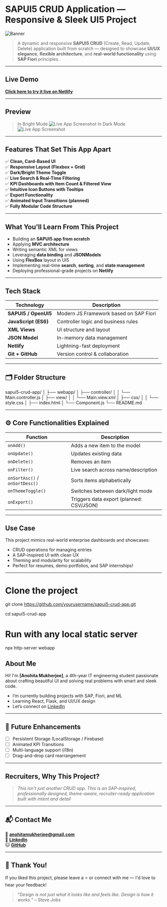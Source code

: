 #  SAPUI5 CRUD Application — Responsive & Sleek UI5 Project 

![Banner](https://your-screenshot-link.com/banner.png)

>  A dynamic and responsive **SAPUI5 CRUD** (Create, Read, Update, Delete) application built from scratch — designed to showcase **UI/UX elegance**, **flexible architecture**, and **real-world functionality** using **SAP Fiori** principles.

---

## Live Demo

 **[Click here to try it live on Netlify](https://685105db4d2d82403c3f7306--regal-dasik-83da39.netlify.app/)**

---

## Preview
>In Bright Mode
![Live App Screenshot](https://github.com/user-attachments/assets/2f13f89e-3b23-4ede-a60e-2ef742b2ebaf)
>In Dark Mode
![Live App Screenshot](https://github.com/user-attachments/assets/27c67ce4-ab74-4872-ad25-140c2fbf41ad)

---

## Features That Set This App Apart


✅ **Clean, Card-Based UI**  
✅ **Responsive Layout (Flexbox + Grid)**  
✅ **Dark/Bright Theme Toggle**  
✅ **Live Search & Real-Time Filtering**  
✅ **KPI Dashboards with Item Count & Filtered View**  
✅ **Intuitive Icon Buttons with Tooltips**  
✅ **Export Functionality**  
✅ **Animated Input Transitions (planned)**  
✅ **Fully Modular Code Structure**  

---

## What You'll Learn From This Project

- Building an **SAPUI5 app from scratch**
- Applying **MVC architecture**
- Writing semantic XML for views
- Leveraging **data binding** and **JSONModels**
- Using **FlexBox** layout in UI5
- Implementing real-time **search**, **sorting**, and **state management**
- Deploying professional-grade projects on **Netlify**

---

## Tech Stack

| Technology | Description |
|------------|-------------|
| **SAPUI5 / OpenUI5** | Modern JS Framework based on SAP Fiori |
| **JavaScript (ES6)** | Controller logic and business rules |
| **XML Views** | UI structure and layout |
| **JSON Model** | In-memory data management |
| **Netlify** | Lightning-fast deployment |
| **Git + GitHub** | Version control & collaboration |

---

## 🗂 Folder Structure
sapui5-crud-app/
│
├── webapp/
│   ├── controller/
│   │   └── Main.controller.js
│   ├── view/
│   │   └── Main.view.xml
│   ├── css/
│   │   └── style.css
│   ├── index.html
│   └── Component.js
└── README.md

---

## ⚙️ Core Functionalities Explained

| Function | Description |
|---------|-------------|
| `onAdd()` | Adds a new item to the model |
| `onUpdate()` | Updates existing data |
| `onDelete()` | Removes an item |
| `onFilter()` | Live search across name/description |
| `onSortAsc()` / `onSortDesc()` | Sorts items alphabetically |
| `onThemeToggle()` | Switches between dark/light mode |
| `onExport()` | Triggers data export (planned: CSV/JSON) |

---

##  Use Case

This project mimics real-world enterprise dashboards and showcases:
- CRUD operations for managing entries
- A SAP-inspired UI with clean UX
- Theming and modularity for scalability
- Perfect for resumes, demo portfolios, and SAP internships!

---
# Clone the project
git clone https://github.com/yourusername/sapui5-crud-app.git

cd sapui5-crud-app

# Run with any local static server
npx http-server webapp


##  About Me

Hi! I'm **[Anohita Mukherjee]**, a 4th-year IT engineering student passionate about crafting beautiful UI and solving real problems with smart and sleek code.

-  I’m currently building projects with SAP, Fiori, and ML
-  Learning React, Flask, and UI/UX design
-  Let’s connect on [LinkedIn](www.linkedin.com/in/anohita-mukherjee-a83166262)


---

## 📝 Future Enhancements

- [ ] Persistent Storage (LocalStorage / Firebase)
- [ ] Animated KPI Transitions
- [ ] Multi-language support (i18n)
- [ ] Drag-and-drop card rearrangement

---

##  Recruiters, Why This Project?

> *This isn't just another CRUD app. This is an SAP-inspired, professionally designed, theme-aware, recruiter-ready application built with intent and  detail* 


---

## 📬 Contact Me

📧 **anohitamukherjee@gmail.com**  
🔗 **[LinkedIn](www.linkedin.com/in/anohita-mukherjee-a83166262)**  
🐱 **[GitHub](https://github.com/Anohita2004)**

---

## 🫶 Thank You!

If you liked this project, please leave a ⭐ or connect with me — I'd love to hear your feedback!

> _“Design is not just what it looks like and feels like. Design is how it works.”_ – Steve Jobs





